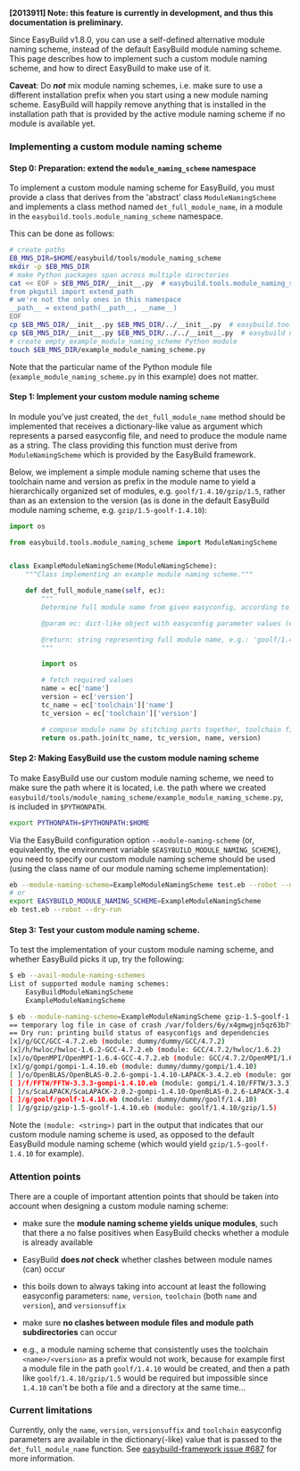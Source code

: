 **[2013911] Note: this feature is currently in development, and thus this documentation is preliminary.**

Since EasyBuild v1.8.0, you can use a self-defined alternative module naming scheme, instead of the default EasyBuild module naming scheme. This page describes how to implement such a custom module naming scheme, and how to direct EasyBuild to make use of it.

**Caveat**: Do **_not_** mix module naming schemes, i.e. make sure to use a different installation prefix when you start using a new module naming scheme. EasyBuild will happily remove anything that is installed in the installation path that is provided by the active module naming scheme if no module is available yet.

### Implementing a custom module naming scheme

#### Step 0: Preparation: extend the `module_naming_scheme` namespace

To implement a custom module naming scheme for EasyBuild, you must provide a class that derives from the 'abstract' class `ModuleNamingScheme` and implements a class method named `det_full_module_name`, in a module in the `easybuild.tools.module_naming_scheme` namespace.

This can be done as follows:

```bash
# create paths
EB_MNS_DIR=$HOME/easybuild/tools/module_naming_scheme
mkdir -p $EB_MNS_DIR
# make Python packages span across multiple directories
cat << EOF > $EB_MNS_DIR/__init__.py  # easybuild.tools.module_naming_scheme namespace
from pkgutil import extend_path
# we're not the only ones in this namespace
__path__ = extend_path(__path__, __name__)
EOF
cp $EB_MNS_DIR/__init__.py $EB_MNS_DIR/../__init__.py  # easybuild.tools namespace
cp $EB_MNS_DIR/__init__.py $EB_MNS_DIR/../../__init__.py  # easybuild namespace
# create empty example_module_naming_scheme Python module
touch $EB_MNS_DIR/example_module_naming_scheme.py
```

Note that the particular name of the Python module file (`example_module_naming_scheme.py` in this example) does not matter.

#### Step 1: Implement your custom module naming scheme

In module you've just created, the `det_full_module_name` method should be implemented that receives a dictionary-like value as argument which represents a parsed easyconfig file, and need to produce the module name as a string.
The class providing this function must derive from `ModuleNamingScheme` which is provided by the EasyBuild framework.

Below, we implement a simple module naming scheme that uses the toolchain name and version as prefix in the module name to yield a hierarchically organized set of modules, e.g. `goolf/1.4.10/gzip/1.5`, rather than as an extension to the version (as is done in the default EasyBuild module naming scheme, e.g. `gzip/1.5-goolf-1.4.10`):

```python
import os

from easybuild.tools.module_naming_scheme import ModuleNamingScheme


class ExampleModuleNamingScheme(ModuleNamingScheme):
    """Class implementing an example module naming scheme."""

    def det_full_module_name(self, ec):
        """
        Determine full module name from given easyconfig, according to an example module naming scheme.

        @param ec: dict-like object with easyconfig parameter values (e.g. 'name', 'version', etc.)

        @return: string representing full module name, e.g.: 'goolf/1.4.10/gzip/1.5'
        """

        import os

        # fetch required values
        name = ec['name']
        version = ec['version']
        tc_name = ec['toolchain']['name']
        tc_version = ec['toolchain']['version']

        # compose module name by stitching parts together, toolchain first
        return os.path.join(tc_name, tc_version, name, version)
```

#### Step 2: Making EasyBuild use the custom module naming scheme

To make EasyBuild use our custom module naming scheme, we need to make sure the path where it is located, i.e. the path where we created `easybuild/tools/module_naming_scheme/example_module_naming_scheme.py`, is included in `$PYTHONPATH`.

```bash
export PYTHONPATH=$PYTHONPATH:$HOME
```

Via the EasyBuild configuration option `--module-naming-scheme` (or, equivalently, the environment variable `$EASYBUILD_MODULE_NAMING_SCHEME`), you need to specify our custom module naming scheme should be used (using the class name of our module naming scheme implementation):

```bash
eb --module-naming-scheme=ExampleModuleNamingScheme test.eb --robot --dry-run
# or
export EASYBUILD_MODULE_NAMING_SCHEME=ExampleModuleNamingScheme
eb test.eb --robot --dry-run
```

#### Step 3: Test your custom module naming scheme.

To test the implementation of your custom module naming scheme, and whether EasyBuild picks it up, try the following:

```bash
$ eb --avail-module-naming-schemes
List of supported module naming schemes:
	EasyBuildModuleNamingScheme
	ExampleModuleNamingScheme
```

```bash
$ eb --module-naming-scheme=ExampleModuleNamingScheme gzip-1.5-goolf-1.4.10.eb --robot --dry-run | sed 's@ /.*easyconfigs@@g'
== temporary log file in case of crash /var/folders/6y/x4gmwgjn5qz63b7ftg4j_40m0000gn/T/easybuild-A9554O.log
== Dry run: printing build status of easyconfigs and dependencies
[x]/g/GCC/GCC-4.7.2.eb (module: dummy/dummy/GCC/4.7.2)
[x]/h/hwloc/hwloc-1.6.2-GCC-4.7.2.eb (module: GCC/4.7.2/hwloc/1.6.2)
[x]/o/OpenMPI/OpenMPI-1.6.4-GCC-4.7.2.eb (module: GCC/4.7.2/OpenMPI/1.6.4)
[x]/g/gompi/gompi-1.4.10.eb (module: dummy/dummy/gompi/1.4.10)
[ ]/o/OpenBLAS/OpenBLAS-0.2.6-gompi-1.4.10-LAPACK-3.4.2.eb (module: gompi/1.4.10/OpenBLAS/0.2.6)
[ ]/f/FFTW/FFTW-3.3.3-gompi-1.4.10.eb (module: gompi/1.4.10/FFTW/3.3.3)
[ ]/s/ScaLAPACK/ScaLAPACK-2.0.2-gompi-1.4.10-OpenBLAS-0.2.6-LAPACK-3.4.2.eb (module: gompi/1.4.10/ScaLAPACK/2.0.2)
[ ]/g/goolf/goolf-1.4.10.eb (module: dummy/dummy/goolf/1.4.10)
[ ]/g/gzip/gzip-1.5-goolf-1.4.10.eb (module: goolf/1.4.10/gzip/1.5)
```

Note the `(module: <string>)` part in the output that indicates that our custom module naming scheme is used, as opposed to the default EasyBuild module naming scheme (which would yield `gzip/1.5-goolf-1.4.10` for example).

### Attention points

There are a couple of important attention points that should be taken into account when designing a custom module naming scheme:

 * make sure the **module naming scheme yields unique modules**, such that there a no false positives when EasyBuild checks whether a module is already available
  * EasyBuild **does _not_ check** whether clashes between module names (can) occur
  * this boils down to always taking into account at least the following easyconfig parameters: `name`, `version`, `toolchain` (both `name` and `version`), and `versionsuffix`

 * make sure **no clashes between module files and module path subdirectories** can occur
  * e.g., a module naming scheme that consistently uses the toolchain `<name>/<version>` as a prefix would not work, because for example first a module file in the path `goolf/1.4.10` would be created, and then a path like `goolf/1.4.10/gzip/1.5` would be required but impossible since `1.4.10` can't be both a file and a directory at the same time...


### Current limitations

Currently, only the `name`, `version`, `versionsuffix` and `toolchain` easyconfig parameters are available in the dictionary(-like) value that is passed to the `det_full_module_name` function. See [easybuild-framework issue #687](https://github.com/hpcugent/easybuild-framework/issues/687) for more information.